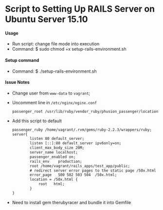 # Script to Setting Up RAILS Server on Ubuntu Server 15.10

#### Usage

* Run script: change file mode into execution
* Command: $ sudo chmod +x setup-rails-environment.sh

#### Setup command

* Command: $ ./setup-rails-environment.sh

#### Issue Notes
* Change user from `www-data` to `vagrant`;
* Uncomment line in `/etc/nginx/nginx.conf`

  ```html
  passenger_root /usr/lib/ruby/vendor_ruby/phusion_passenger/locations.ini;
  ```
  
* Add this script to default

  ```html
  passenger_ruby /home/vagrant/.rvm/gems/ruby-2.2.3/wrappers/ruby;
  server{
          listen 80 default_server;
          listen [::]:80 default_server ipv6only=on;
          client_max_body_size 20M;
          server_name localhost;
          passenger_enabled on;
          rails_env    production;
          root /home/vagrant/rails_apps/test_app/public;
          # redirect server error pages to the static page /50x.html
          error_page   500 502 503 504  /50x.html;
          location = /50x.html {
              root   html;
          }
  }
  ```

* Need to install gem therubyracer and bundle it into Gemfile
